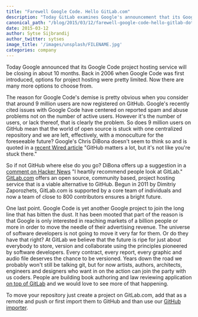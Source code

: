 ```yaml
---
title: "Farewell Google Code. Hello GitLab.com"
description: "Today GitLab examines Google's announcement that its Google Code project hosting service will be closing in about 10 months."
canonical_path: "/blog/2015/03/12/farewell-google-code-hello-gitlab-dot-com/"
date: 2015-03-12
author: Sytse Sijbrandij
author_twitter: sytses
image_title: '/images/unsplash/FILENAME.jpg'
categories: company
---
```


Today Google announced that its Google Code project hosting service will be closing in about 10 months. Back in 2006 when Google Code was first introduced, options for project hosting were pretty limited. Now there are many more options to choose from. 

<!-- more -->

The reason for Google Code's demise is pretty obvious when you consider that around 9 million users are now registered on GitHub. Google's recently cited issues with Google Code have centered on reported spam and abuse problems not on the number of active users. However it's the number of users, or lack thereof, that is clearly the problem. So does 9 million users on GitHub mean that the world of open source is stuck with one centralized repository and we are left, effectively, with a monoculture for the foreseeable future? Google's Chris DiBona doesn't seem to think so and is quoted in a [recent Wired article](http://www.wired.com/2015/03/github-conquered-google-microsoft-everyone-else/) "GitHub matters a lot, but it's not like you're stuck there." 

So if not GitHub where else do you go? DiBona offers up a suggestion in a [comment on Hacker News](https://news.ycombinator.com/item?id=9192271) "I heartily recommend people look at GitLab." [GitLab.com](/pricing/)  offers an open source, community based, project hosting service that is a viable alternative to GitHub. Begun in 2011 by Dimitriy Zaporozhets, GitLab.com is supported by a core team of individuals and now a team of close to 800 contributors ensures a bright future.

One last point.  Google Code is yet another Google project to join the long line that has bitten the dust. It has been mooted that part of the reason is that Google is only interested in reaching markets of a billion people or more in order to move the needle of their advertising revenue. The universe of software developers is not going to move it very far for them. Or do they have that right? At GitLab we believe that the future is ripe for just about everybody to store, version and collaborate using the principles pioneered by software developers. Every contract, every report, every graphic and audio file deserves the chance to be versioned. Years down the road we probably won't still be talking git, but for now artists, authors, architects, engineers and designers who want in on the action can join the party with us coders. People are building book authoring and law reviewing application [on top of GitLab](/partners/) and we would love to see more of that happening.

To move your repository just create a project on GitLab.com, add that as a remote and push or first import them to GitHub and than use our [GitHub importer](/images/7_7/import.png).
